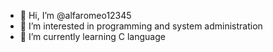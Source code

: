 - 👋 Hi, I’m @alfaromeo12345
- 👀 I’m interested in programming and system administration
- 🌱 I’m currently learning C language

<!---
alfaromeo12345/alfaromeo12345 is a ✨ special ✨ repository because its `README.md` (this file)
--->
